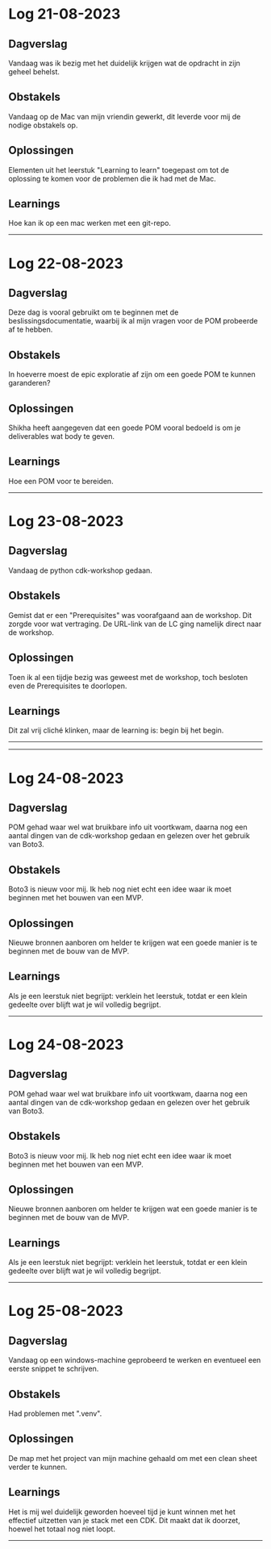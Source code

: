 # Log 21-08-2023


## Dagverslag 
Vandaag was ik bezig met het duidelijk krijgen wat de opdracht in zijn geheel behelst. 

## Obstakels
Vandaag op de Mac van mijn vriendin gewerkt, dit leverde voor mij de nodige obstakels op. 

## Oplossingen
Elementen uit het leerstuk "Learning to learn" toegepast om tot de oplossing te komen voor de problemen die ik had met de Mac. 

## Learnings 
Hoe kan ik op een mac werken met een git-repo.


---
# Log 22-08-2023


## Dagverslag
Deze dag is vooral gebruikt om te beginnen met de beslissingsdocumentatie, waarbij ik al mijn vragen voor de POM probeerde af te hebben.

## Obstakels
In hoeverre moest de epic exploratie af zijn om een goede POM te kunnen garanderen?

## Oplossingen
Shikha heeft aangegeven dat een goede POM vooral bedoeld is om je deliverables wat body te geven.

## Learnings
Hoe een POM voor te bereiden. 

---
# Log 23-08-2023


## Dagverslag 
Vandaag de python cdk-workshop gedaan. 

## Obstakels
Gemist dat er een "Prerequisites" was voorafgaand aan de workshop. Dit zorgde voor wat vertraging. De URL-link van de LC ging namelijk direct naar de workshop. 

## Oplossingen
Toen ik al een tijdje bezig was geweest met de workshop, toch besloten even de Prerequisites te doorlopen. 

## Learnings
Dit zal vrij cliché klinken, maar de learning is: begin bij het begin. 

---

---
# Log 24-08-2023


## Dagverslag 
POM gehad waar wel wat bruikbare info uit voortkwam, daarna nog een aantal dingen van de cdk-workshop gedaan en gelezen over het gebruik van Boto3. 

## Obstakels
Boto3 is nieuw voor mij. Ik heb nog niet echt een idee waar ik moet beginnen met het bouwen van een MVP. 

## Oplossingen
Nieuwe bronnen aanboren om helder te krijgen wat een goede manier is te beginnen met de bouw van de MVP. 

## Learnings
Als je een leerstuk niet begrijpt: verklein het leerstuk, totdat er een klein gedeelte over blijft wat je wil volledig begrijpt. 

---

# Log 24-08-2023


## Dagverslag 
POM gehad waar wel wat bruikbare info uit voortkwam, daarna nog een aantal dingen van de cdk-workshop gedaan en gelezen over het gebruik van Boto3. 

## Obstakels
Boto3 is nieuw voor mij. Ik heb nog niet echt een idee waar ik moet beginnen met het bouwen van een MVP. 

## Oplossingen
Nieuwe bronnen aanboren om helder te krijgen wat een goede manier is te beginnen met de bouw van de MVP. 

## Learnings
Als je een leerstuk niet begrijpt: verklein het leerstuk, totdat er een klein gedeelte over blijft wat je wil volledig begrijpt. 

---

# Log 25-08-2023

## Dagverslag 
Vandaag op een windows-machine geprobeerd te werken en eventueel een eerste snippet te schrijven. 

## Obstakels
Had problemen met ".venv".
## Oplossingen
De map met het project van mijn machine gehaald om met een clean sheet verder te kunnen. 

## Learnings
Het is mij wel duidelijk geworden hoeveel tijd je kunt winnen met het effectief uitzetten van je stack met een CDK. Dit maakt dat ik doorzet, hoewel het totaal nog niet loopt. 

---